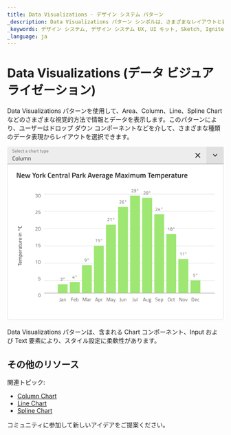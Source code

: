 ```yaml
---
title: Data Visualizations - デザイン システム パターン
_description: Data Visualizations パターン シンボルは、さまざまなレイアウトと表現でデータまたは情報の視覚化を提供します。
_keywords: デザイン システム, デザイン システム UX, UI キット, Sketch, Ignite UI for Angular, Sketch to Angular, Angular, Angular デザイン システム, Sketch から コードをエクスポート, Angular 用のデザイン キット, Sketch HTML, Sketch to HTML, Sketch UI キット
_language: ja
---
```


# Data Visualizations (データ ビジュアライゼーション)

Data Visualizations パターンを使用して、Area、Column、Line、Spline Chart などのさまざまな視覚的方法で情報とデータを表示します。このパターンにより、ユーザーはドロップ ダウン コンポーネントなどを介して、さまざまな種類のデータ表現からレイアウトを選択できます。

<img class="responsive-img" src="../images/data_visualizations.png" srcset="../images/data_visualizations@2x.png 2x" />

Data Visualizations パターンは、含まれる Chart コンポーネント、Input および Text 要素により、スタイル設定に柔軟性があります。

## その他のリソース

関連トピック:

- [Column Chart](../components/column-chart.md)
- [Line Chart](../components/line-chart.md)
- [Spline Chart](../components/spline-chart.md)
  <div class="divider--half"></div>

コミュニティに参加して新しいアイデアをご提案ください。



